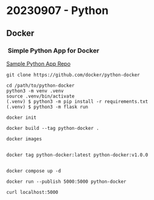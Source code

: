 # 20230907 - Python


## Docker

###  Simple Python App for Docker

[Sample Python App Repo](https://docs.docker.com/language/python/build-images/)

```console
git clone https://github.com/docker/python-docker

cd /path/to/python-docker
python3 -m venv .venv
source .venv/bin/activate
(.venv) $ python3 -m pip install -r requirements.txt
(.venv) $ python3 -m flask run

docker init

docker build --tag python-docker .

docker images


docker tag python-docker:latest python-docker:v1.0.0


docker compose up -d 

docker run --publish 5000:5000 python-docker

curl localhost:5000

```

